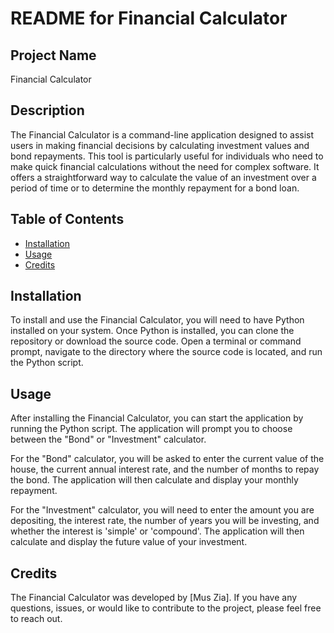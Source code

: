 # README for Financial Calculator

## Project Name
Financial Calculator

## Description
The Financial Calculator is a command-line application designed to assist users in making financial decisions by calculating investment values and bond repayments. This tool is particularly useful for individuals who need to make quick financial calculations without the need for complex software. It offers a straightforward way to calculate the value of an investment over a period of time or to determine the monthly repayment for a bond loan.

## Table of Contents
- [Installation](#installation)
- [Usage](#usage)
- [Credits](#credits)

## Installation
To install and use the Financial Calculator, you will need to have Python installed on your system. Once Python is installed, you can clone the repository or download the source code. Open a terminal or command prompt, navigate to the directory where the source code is located, and run the Python script.

## Usage
After installing the Financial Calculator, you can start the application by running the Python script. The application will prompt you to choose between the "Bond" or "Investment" calculator.  

For the "Bond" calculator, you will be asked to enter the current value of the house, the current annual interest rate, and the number of months to repay the bond. The application will then calculate and display your monthly repayment.

For the "Investment" calculator, you will need to enter the amount you are depositing, the interest rate, the number of years you will be investing, and whether the interest is 'simple' or 'compound'. The application will then calculate and display the future value of your investment.

## Credits
The Financial Calculator was developed by [Mus Zia]. If you have any questions, issues, or would like to contribute to the project, please feel free to reach out.
